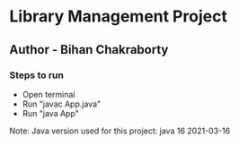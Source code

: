 # Library Management Project

## Author - Bihan Chakraborty

### Steps to run

- Open terminal
- Run "javac App.java"
- Run "java App"

Note: Java version used for this project: java 16 2021-03-16
